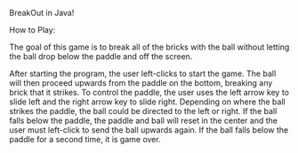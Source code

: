 BreakOut in Java!

How to Play:

The goal of this game is to break all of the bricks with the ball without letting the ball drop 
below the paddle and off the screen.

After starting the program, the user left-clicks to start the game. The ball will then proceed
upwards from the paddle on the bottom, breaking any brick that it strikes. To control the paddle,
the user uses the left arrow key to slide left and the right arrow key to slide right. Depending on
where the ball strikes the paddle, the ball could be directed to the left or right. If the ball falls 
below the paddle, the paddle and ball will reset in the center and the user must left-click to send 
the ball upwards again. If the ball falls below the paddle for a second time, it is game over.
